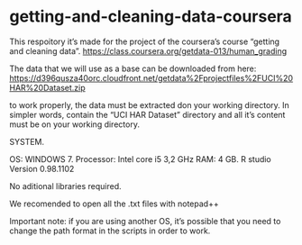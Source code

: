 # getting-and-cleaning-data-coursera
This respoitory  it’s made for the project of the coursera’s course  “getting and cleaning data”. https://class.coursera.org/getdata-013/human_grading

The data that we will use as a base can be downloaded from here: https://d396qusza40orc.cloudfront.net/getdata%2Fprojectfiles%2FUCI%20HAR%20Dataset.zip

to work properly, the data must be extracted don your working directory. In simpler words, contain the “UCI HAR Dataset” directory and all it’s content must be on your working directory.



SYSTEM.

OS: 		    WINDOWS 7. 
Processor:	Intel core i5 3,2 GHz
RAM:		    4 GB.
R studio 	  Version 0.98.1102

No aditional libraries required.

We recomended to open all the .txt files with notepad++

Important note:  if you are using another  OS, it’s possible that you need to change the path format in the scripts  in order to work.
